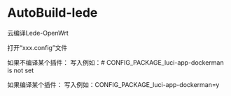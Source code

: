 # AutoBuild-lede
云编译Lede-OpenWrt


打开“xxx.config”文件

如果不编译某个插件：
写入例如：# CONFIG_PACKAGE_luci-app-dockerman is not set

如果编译某个插件：
写入例如：CONFIG_PACKAGE_luci-app-dockerman=y
